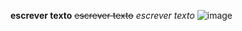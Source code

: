 **escrever texto**
~~escrever texto~~
*escrever texto* 
![image](https://github.com/amandadonascimento/Comp.-G/assets/125469906/7c99cbd7-2ba9-416c-8a94-c8c43720c49c.gif)

